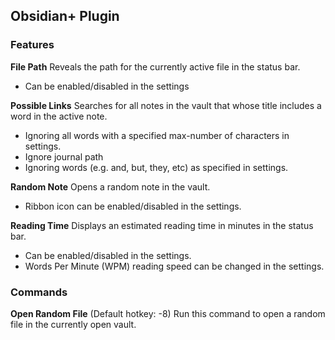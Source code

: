 ## Obsidian+ Plugin

### Features
**File Path**
Reveals the path for the currently active file in the status bar.
* Can be enabled/disabled in the settings

**Possible Links**
Searches for all notes in the vault that whose title includes a word in the active note.
* Ignoring all words with a specified max-number of characters in settings.
* Ignore journal path
* Ignoring words (e.g. and, but, they, etc) as specified in settings.

**Random Note**
Opens a random note in the vault. 
* Ribbon icon can be enabled/disabled in the settings.

**Reading Time**
Displays an estimated reading time in minutes in the status bar.
* Can be enabled/disabled in the settings.
* Words Per Minute (WPM) reading speed can be changed in the settings.

### Commands
**Open Random File** (Default hotkey: <CMD>-8)
Run this command to open a random file in the currently open vault.
